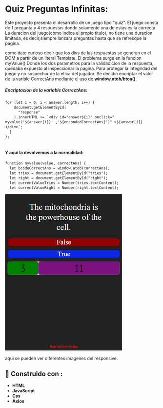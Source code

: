 # Quiz Preguntas Infinitas:

Este proyecto presenta el desarrollo de un juego tipo  "quiz".
El juego consta de 1 pregunta y 4 respuestas donde solamente una de estas es la correcta.
La duracion del juego(como indica el propio titulo), no tiene una duracion limitada, es decir,siempre lanzara preguntas hasta que se refresque la pagina. 

como dato curioso decir que los divs de las respuestas se generan en el DOM a partir de un literal Template. 
El problema surge en la funcion myValue().Donde los dos parametros para la validadicion de la respuesta, quedaba expuesto al inspeccionar la pagina. Para protegar la integridad del juego y no sospechar de la etica del jugador. Se decidio encriptar el valor de la varible CorrectAns mediante el uso de **window.atob/btoa()**.

##### Encriptacion de la variable CorrectAns: 
~~~
for (let i = 0; i < answer.length; i++) {
    document.getElementById(
      "response"
    ).innerHTML += `<div id="answer${i}" onclick=" myvalue('${answer[i]}' ,'${encondedCorrectAns}')" >${answer[i]}</div>`;
  }
};
  
~~~
#### Y aqui la devolvemos a la normalidad:
~~~~
function myvalue(value, correctAns) {
  let bcodeCorrectAns = window.atob(correctAns);
  let tries = document.getElementById("tries");
  let right = document.getElementById("right");
  let currentValueTries = Number(tries.textContent);
  let currentValueRight = Number(right.textContent);
~~~~


![image](./imagenes/responsive4.png) 

aqui se pueden ver diferentes imagenes del responsive.

## 	:hammer: Construido con : 

- **HTML**
- **JavaScript**
- **Css**
- **Axios**
